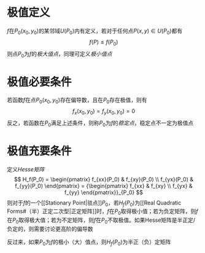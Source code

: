 # 极值定义
$f$在$P_0(x_0, y_0)$的某邻域$U(P_0)$内有定义，若对于任何点$P(x, y)\in U(P_0)$都有
$$
f(P) \le f(P_0)
$$
则点$P_0$为$f$的*极大值点*，同理可定义*极小值点*

# 极值必要条件
若函数$f$在点$P_0(x_0, y_0)$存在偏导数，且在$P_0$存在极值，则有
$$
f_x(x_0, y_0) = f_y(x_0, y_0) = 0
$$
反之，若函数在$P_0$满足上述条件，则称$P_0$为$f$的*稳定点*，稳定点不一定为极值点

# 极值充要条件
定义*Hesse矩阵*
$$
H_f(P_0) = \begin{pmatrix}
f_{xx}(P_0) & f_{xy}(P_0) \\ 
f_{yx}(P_0) & f_{yy}(P_0)
\end{pmatrix} = {\begin{pmatrix}
f_{xx} & f_{xy} \\
f_{yx} & f_{yy}
\end{pmatrix}}_{P_0}
$$
则对于$f$的一个[[Stationary Point|驻点]]$P_0$，若$H_f(P_0)$为[[Real Quadratic Forms#（半）正定二次型|正定矩阵]]时，$f$在$P_0$取得极小值；若为负定矩阵，则$f$在$P_0$取得极大值；若为不定矩阵，则$f$在$P_0$不取极值。如果Hesse矩阵是半正定/负定的，则需要讨论更高阶的偏导数

反过来，如果$P_0$为$f$的极小（大）值点，则$H_f(P_0)$为半正（负）定矩阵

